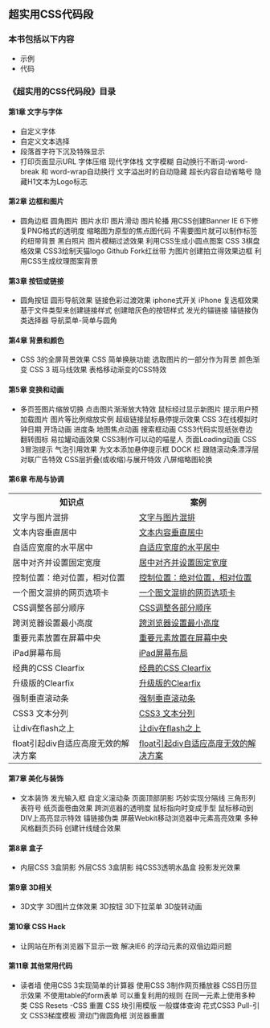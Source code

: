 ## 超实用CSS代码段
### 本书包括以下内容

* 示例
* 代码


### 《超实用的CSS代码段》目录
#### 第1章  文字与字体* 自定义字体* 自定义文本选择* 段落首字符下沉及特殊显示* 打印页面显示URL字体压缩现代字体栈文字模糊自动换行不断词-word-break 和 word-wrap自动换行文字溢出时的自动隐藏超长内容自动省略号隐藏H1文本为Logo标志
#### 第2章  边框和图片* 圆角边框圆角图片图片水印图片滑动图片轮播用CSS创建BannerIE 6下修复PNG格式的透明度缩略图为原型的焦点图代码不需要图片就可以制作标签的纽带背景黑白照片图片模糊过滤效果利用CSS生成小圆点图案CSS 3棋盘格效果CSS3绘制天猫logoGithub Fork红丝带为图片创建拍立得效果边框利用CSS生成纹理图案背景#### 第3章  按钮或链接* 圆角按钮圆形导航效果链接色彩过渡效果iphone式开关iPhone 复选框效果基于文件类型来创建链接样式创建暗灰色的按钮样式发光的锚链接锚链接伪类选择器导航菜单-简单与圆角#### 第4章  背景和颜色* CSS 3的全屏背景效果CSS 简单换肤功能选取图片的一部分作为背景颜色渐变CSS 3 斑马线效果表格移动渐变的CSS特效#### 第5章  变换和动画* 多页签图片缩放切换点击图片渐渐放大特效鼠标经过显示新图片提示用户预加载图片图片等比例缩放实例超级链接鼠标悬停提示效果CSS 3在线模拟时钟日期开场动画进度条地图焦点动画搜索框动画CSS3代码实现纸张卷边翻转图标易拉罐动画效果CSS3制作可以动的喵星人页面Loading动画CSS 3冒泡提示   气泡引用效果为文本添加悬停提示框DOCK 栏跟随滚动条漂浮层对联广告特效CSS层折叠(或收缩)与展开特效八屏缩略图轮换#### 第6章 布局与协调
<table>	<tr>
        <th>知识点</th>
        <th>案例</th>        
    </tr>
    <tr>
        <td>文字与图片混排</td>
        <td><a href="http://yinqiao.github.io/2014/03/16/supercss/">文字与图片混排</a></td>
    </tr>
    <tr>
        <td>文本内容垂直居中</td>
        <td><a href="http://yinqiao.github.io/2014/03/16/supercss/">文本内容垂直居中</a></td>
    </tr>
    <tr>
        <td>自适应宽度的水平居中</td>
        <td><a href="http://yinqiao.github.io/2014/03/16/supercss/">自适应宽度的水平居中</a></td>
    </tr>
    <tr>
        <td>居中对齐并设置固定宽度</td>
        <td><a href="http://yinqiao.github.io/2014/03/16/supercss/">居中对齐并设置固定宽度</a></td>
    </tr>
    <tr>
        <td>控制位置：绝对位置，相对位置</td>
        <td><a href="http://yinqiao.github.io/2014/03/16/supercss/">控制位置：绝对位置，相对位置</a></td>
    </tr>
    <tr>
        <td>一个图文混排的网页选项卡</td>
        <td><a href="http://yinqiao.github.io/2014/03/16/supercss/">一个图文混排的网页选项卡</a></td>
    </tr>
    <tr>
        <td>CSS调整各部分顺序</td>
        <td><a href="http://yinqiao.github.io/2014/03/16/supercss/">CSS调整各部分顺序</a></td>
    </tr>
    <tr>
        <td>跨浏览器设置最小高度</td>
        <td><a href="http://yinqiao.github.io/2014/03/16/supercss/">跨浏览器设置最小高度</a></td>
    </tr>
    <tr>
        <td>重要元素放置在屏幕中央</td>
        <td><a href="http://yinqiao.github.io/2014/03/16/supercss/">重要元素放置在屏幕中央</a></td>
    </tr>
    <tr>
        <td>iPad屏幕布局</td>
        <td><a href="http://yinqiao.github.io/2014/03/16/supercss/">iPad屏幕布局</a></td>
    </tr>
    <tr>
        <td>经典的CSS Clearfix</td>
        <td><a href="http://yinqiao.github.io/2014/03/16/supercss/">经典的CSS Clearfix</a></td>
    </tr>
    <tr>
        <td>升级版的Clearfix</td>
        <td><a href="http://yinqiao.github.io/2014/03/16/supercss/">升级版的Clearfix</a></td>
    </tr>
    <tr>
        <td>强制垂直滚动条</td>
        <td><a href="http://yinqiao.github.io/2014/03/16/supercss/">强制垂直滚动条</a></td>
    </tr>
    <tr>
        <td>CSS3 文本分列</td>
        <td><a href="http://yinqiao.github.io/2014/03/16/supercss/">CSS3 文本分列</a></td>
    </tr>
    <tr>
        <td>让div在flash之上</td>
        <td><a href="http://yinqiao.github.io/2014/03/16/supercss/">让div在flash之上</a></td>
    </tr>
    <tr>
        <td>float引起div自适应高度无效的解决方案</td>
        <td><a href="http://yinqiao.github.io/2014/03/16/supercss/">float引起div自适应高度无效的解决方案</a></td>
    </tr>
</table>
#### 第7章 美化与装饰* 文本装饰发光输入框自定义滚动条页面顶部阴影巧妙实现分隔线三角形列表符号纸页面卷曲效果跨浏览器的透明度鼠标指向时变成手型鼠标移动到DIV上高亮显示特效锚链接伪类屏蔽Webkit移动浏览器中元素高亮效果多种风格翻页页码创建针线缝合效果#### 第8章  盒子* 内层CSS 3盒阴影外层CSS 3盒阴影纯CSS3透明水晶盒投影发光效果#### 第9章 3D相关* 3D文字3D图片立体效果3D按钮3D下拉菜单3D旋转动画#### 第10章  CSS  Hack* 让网站在所有浏览器下显示一致解决IE6 的浮动元素的双倍边距问题#### 第11章  其他常用代码* 读者墙使用CSS 3实现简单的计算器使用CSS 3制作网页播放器CSS日历显示效果不使用table的form表单可以重复利用的规则在同一元素上使用多种类CSS Resets -CSS 重置CSS 块引用模版一般媒体查询花式CSS3 Pull-引文CSS3梯度模板滑动门做圆角框浏览器重置